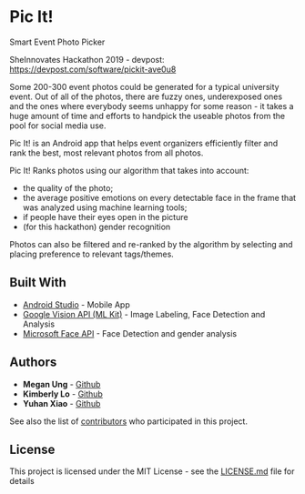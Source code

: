 # Pic It! 

Smart Event Photo Picker

SheInnovates Hackathon 2019 - devpost: https://devpost.com/software/pickit-ave0u8

Some 200-300 event photos could be generated for a typical university event. Out of all of the photos, there are fuzzy ones, underexposed ones and the ones where everybody seems unhappy for some reason - it takes a huge amount of time and efforts to handpick the useable photos from the pool for social media use.

Pic It! is an Android app that helps event organizers efficiently filter and rank the best, most relevant photos from all photos.

Pic It! Ranks photos using our algorithm that takes into account: 
* the quality of the photo;
* the average positive emotions on every detectable face in the frame that was analyzed using machine learning tools;
* if people have their eyes open in the picture
* (for this hackathon) gender recognition

Photos can also be filtered and re-ranked by the algorithm by selecting and placing preference to relevant tags/themes.

## Built With

* [Android Studio](https://developer.android.com/studio/) - Mobile App
* [Google Vision API (ML Kit)](https://cloud.google.com/vision/) - Image Labeling, Face Detection and Analysis
* [Microsoft Face API](https://azure.microsoft.com/en-us/services/cognitive-services/face/) - Face Detection and gender analysis

## Authors

* **Megan Ung** - [Github](https://github.com/meganung)
* **Kimberly Lo** - [Github](https://github.com/kimberlylo)
* **Yuhan Xiao** - [Github](https://github.com/yuhanx0728)


See also the list of [contributors](https://github.com/your/project/contributors) who participated in this project.

## License

This project is licensed under the MIT License - see the [LICENSE.md](LICENSE.md) file for details



